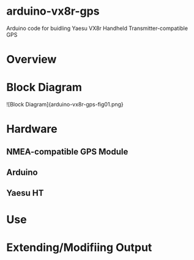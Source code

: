 arduino-vx8r-gps
================

Arduino code for buidling Yaesu VX8r Handheld Transmitter-compatible GPS

# Overview

# Block Diagram
![Block Diagram]{arduino-vx8r-gps-fig01.png}

# Hardware

## NMEA-compatible GPS Module

## Arduino

## Yaesu HT

# Use  

# Extending/Modifiing Output 


